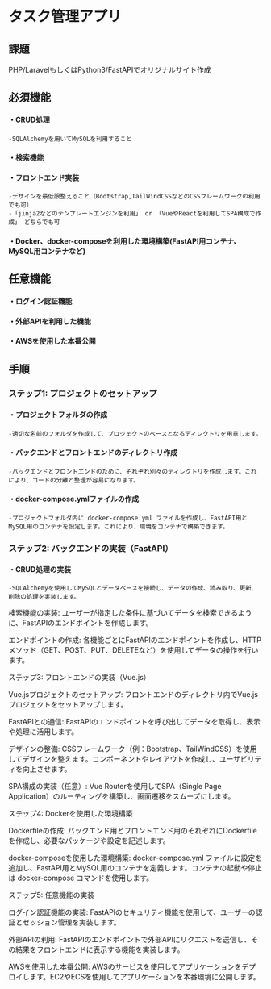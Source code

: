 # タスク管理アプリ

## 課題
PHP/LaravelもしくはPython3/FastAPIでオリジナルサイト作成

## 必須機能
#### ・CRUD処理
    -SQLAlchemyを用いてMySQLを利用すること
#### ・検索機能
#### ・フロントエンド実装
    -デザインを最低限整えること（Bootstrap,TailWindCSSなどのCSSフレームワークの利用でも可）
    -「jinja2などのテンプレートエンジンを利用」 or 「VueやReactを利用してSPA構成で作成」 どちらでも可
#### ・Docker、docker-composeを利用した環境構築(FastAPI用コンテナ、MySQL用コンテナなど)

## 任意機能
#### ・ログイン認証機能
#### ・外部APIを利用した機能
#### ・AWSを使用した本番公開

## 手順
### ステップ1: プロジェクトのセットアップ
#### ・プロジェクトフォルダの作成
    -適切な名前のフォルダを作成して、プロジェクトのベースとなるディレクトリを用意します。
#### ・バックエンドとフロントエンドのディレクトリ作成
    -バックエンドとフロントエンドのために、それぞれ別々のディレクトリを作成します。これにより、コードの分離と整理が容易になります。
#### ・docker-compose.ymlファイルの作成
    -プロジェクトフォルダ内に docker-compose.yml ファイルを作成し、FastAPI用とMySQL用のコンテナを設定します。これにより、環境をコンテナで構築できます。

### ステップ2: バックエンドの実装（FastAPI）
#### ・CRUD処理の実装
    -SQLAlchemyを使用してMySQLとデータベースを接続し、データの作成、読み取り、更新、削除の処理を実装します。

検索機能の実装: ユーザーが指定した条件に基づいてデータを検索できるように、FastAPIのエンドポイントを作成します。

エンドポイントの作成: 各機能ごとにFastAPIのエンドポイントを作成し、HTTPメソッド（GET、POST、PUT、DELETEなど）を使用してデータの操作を行います。

ステップ3: フロントエンドの実装（Vue.js）

Vue.jsプロジェクトのセットアップ: フロントエンドのディレクトリ内でVue.jsプロジェクトをセットアップします。

FastAPIとの通信: FastAPIのエンドポイントを呼び出してデータを取得し、表示や処理に活用します。

デザインの整備: CSSフレームワーク（例：Bootstrap、TailWindCSS）を使用してデザインを整えます。コンポーネントやレイアウトを作成し、ユーザビリティを向上させます。

SPA構成の実装（任意）: Vue Routerを使用してSPA（Single Page Application）のルーティングを構築し、画面遷移をスムーズにします。

ステップ4: Dockerを使用した環境構築

Dockerfileの作成: バックエンド用とフロントエンド用のそれぞれにDockerfileを作成し、必要なパッケージや設定を記述します。

docker-composeを使用した環境構築: docker-compose.yml ファイルに設定を追加し、FastAPI用とMySQL用のコンテナを定義します。コンテナの起動や停止は docker-compose コマンドを使用します。

ステップ5: 任意機能の実装

ログイン認証機能の実装: FastAPIのセキュリティ機能を使用して、ユーザーの認証とセッション管理を実装します。

外部APIの利用: FastAPIのエンドポイントで外部APIにリクエストを送信し、その結果をフロントエンドに表示する機能を実装します。

AWSを使用した本番公開: AWSのサービスを使用してアプリケーションをデプロイします。EC2やECSを使用してアプリケーションを本番環境に公開します。
